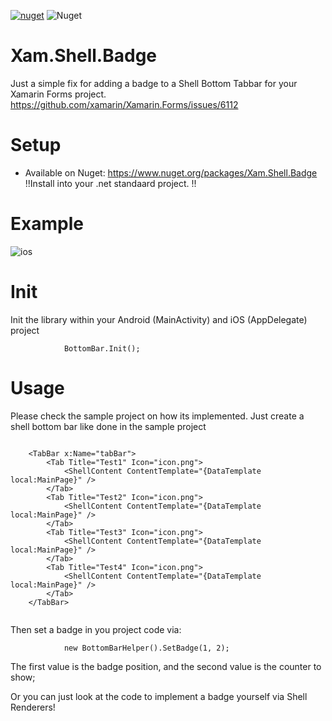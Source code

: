 [![nuget](https://img.shields.io/nuget/v/Xam.Shell.Badge.svg)](https://www.nuget.org/packages/Xam.Shell.Badge/) ![Nuget](https://img.shields.io/nuget/dt/Xam.Shell.Badge)


# Xam.Shell.Badge
Just a simple fix for adding a badge to a Shell Bottom Tabbar for your Xamarin Forms project. 
https://github.com/xamarin/Xamarin.Forms/issues/6112


# Setup
* Available on Nuget:
https://www.nuget.org/packages/Xam.Shell.Badge 
!!Install into your .net standaard project. !!


# Example
![ios](https://user-images.githubusercontent.com/14561640/89870939-e7efba80-dbb6-11ea-827b-80904f29a0ab.png)


# Init
Init the library within your Android (MainActivity) and iOS (AppDelegate) project

```
            BottomBar.Init();
```


# Usage
Please check the sample project on how its implemented.
Just create a shell bottom bar like done in the sample project

```

    <TabBar x:Name="tabBar">
        <Tab Title="Test1" Icon="icon.png">
            <ShellContent ContentTemplate="{DataTemplate local:MainPage}" />
        </Tab>
        <Tab Title="Test2" Icon="icon.png">
            <ShellContent ContentTemplate="{DataTemplate local:MainPage}" />
        </Tab>
        <Tab Title="Test3" Icon="icon.png">
            <ShellContent ContentTemplate="{DataTemplate local:MainPage}" />
        </Tab>
        <Tab Title="Test4" Icon="icon.png">
            <ShellContent ContentTemplate="{DataTemplate local:MainPage}" />
        </Tab>
    </TabBar>
	    
```

Then set a badge in you project code via:


```
            new BottomBarHelper().SetBadge(1, 2);

```

The first value is the badge position, and the second value is the counter to show;


Or you can just look at the code to implement a badge yourself via Shell Renderers!
